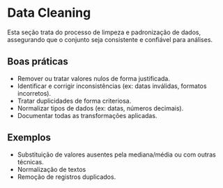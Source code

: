 # Data Cleaning

Esta seção trata do processo de limpeza e padronização de dados, assegurando que 
o conjunto seja consistente e confiável para análises.

## Boas práticas
- Remover ou tratar valores nulos de forma justificada.
- Identificar e corrigir inconsistências (ex: datas inválidas, formatos incorretos).
- Tratar duplicidades de forma criteriosa.
- Normalizar tipos de dados (ex: datas, números decimais).
- Documentar todas as transformações aplicadas.

## Exemplos
- Substituição de valores ausentes pela mediana/média ou com outras técnicas.
- Normalização de textos
- Remoção de registros duplicados.
